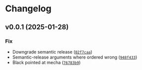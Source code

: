 # Changelog

<!--next-version-placeholder-->

## v0.0.1 (2025-01-28)

### Fix

* Downgrade semantic release ([`02f7caa`](https://github.com/TheNuclearNexus/mecha-custom-components/commit/02f7caa4fc8bd19a57c466a0ca34839690994bbd))
* Semantic-release arguments where ordered wrong ([`948f433`](https://github.com/TheNuclearNexus/mecha-custom-components/commit/948f4333040a23ad7de64fdbf0bc34ad071f5666))
* Black pointed at mecha ([`76783b9`](https://github.com/TheNuclearNexus/mecha-custom-components/commit/76783b9ba88c1c530d879c87b5f645569a8a428c))
